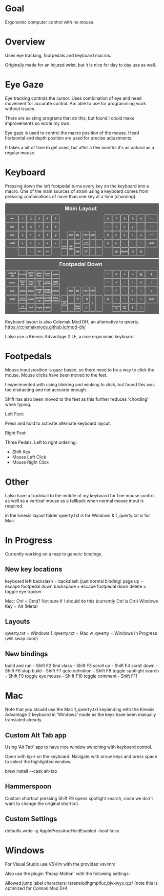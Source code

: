 # Goal

Ergonomic computer control with no mouse.

# Overview

Uses eye tracking, footpedals and keyboard macros.

Originally made for an injured wrist, but it is nice for day to day use as well.

# Eye Gaze

Eye tracking controls the cursor. Uses combination of eye and head movement for accurate control. Am able to use for programming work without issues.

There are existing programs that do this, but found I could make improvements so wrote my own. 

Eye gaze is used to control the macro position of the mouse. Head horizontal and depth position are used for precise adjustments.

It takes a bit of time to get used, but after a few months it's as natural as a regular mouse.

# Keyboard

Pressing down the left footpedal turns every key on the keyboard into a macro. One of the main sources of strain using a keyboard comes from pressing combinations of more than one key at a time (chording). 

![kinesis layout](images/kinesis%20layout.png?raw=true)
![kinesis layout alternate](images/kinesis%20layout%20alternate.png?raw=true)

Keyboard layout is also Colemak Mod DH, an alternative to qwerty.
https://colemakmods.github.io/mod-dh/

I also use a Kinesis Advantage 2 LF, a nice ergonomic keyboard.

# Footpedals

Mouse input position is gaze based, so there need to be a way to click the mouse. Mouse clicks have been moved to the feet.

I experimented with using blinking and winking to click, but found this was too distracting and not accurate enough.

Shift has also been moved to the feet as this further reduces 'chording' when typing.

Left Foot:

Press and hold to activate alternate keyboard layout.

Right Foot:

Three Pedals. Left to right ordering:
- Shift Key
- Mouse Left Click
- Mouse Right Click

# Other

I also have a trackball to the middle of my keyboard for fine mouse control, as well as a vertical mouse as a fallback when normal mouse input is required.

in the kinesis layout folder qwerty.txt is for Windows & 1_querty.txt is for Mac.

# In Progress

Currently working on a map to generic bindings.

## New key locations

keyboard left backslash = backslash (just normal binding)
page up = escape
footpedal down backspace = escape
footpedal down delete = toggle eye tracker

Mac:
Ctrl = Cmd? Not sure if I should do this (currently Ctrl is Ctrl)
Windows Key = Alt (Meta)

## Layouts

qwerty.txt = Windows
1_qwerty.txt = Mac
w_qwerty = Windows In Progress (will swap soon)

## New bindings

build and run - Shift F2
find class - Shift F3
scroll up - Shift F4
scroll down - Shift F6
stop build - Shift F7
goto definition - Shift F8
toggle spotlight search - Shift F9
toggle eye mouse - Shift F10
toggle comment - Shift F11

# Mac

Note that you should use the Mac 1_qwerty.txt keybinding with the Kinesis Advantage 2 keyboard in 'Windows' mode as the keys have been manually translated already.

## Custom Alt Tab app

Using 'Alt Tab' app to have nice window switching with keyboard control.

Open with kp-r on the keyboard. Navigate with arrow keys and press space to select the highlighted window.

brew install --cask alt-tab

## Hammerspoon

Custom shortcut pressing Shift F9 opens spotlight search, since we don't want to change the original shortcut.

## Custom Settings

defaults write -g ApplePressAndHoldEnabled -bool false

# Windows

For Visual Studio use VSVim with the provided vsvimrc

Also use the plugin 'Peasy Motion' with the following settings:

Allowed jump label characters: tsraneiodhgmplfuc,bjvkwyx.q;z/
(note this is optimized for Colmak Mod DH)
